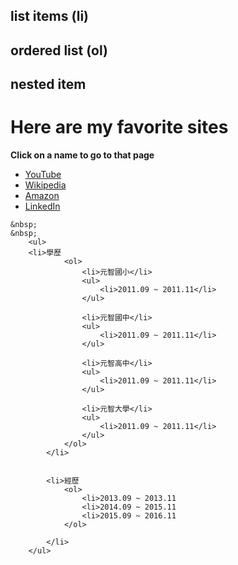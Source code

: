 ## list items (li)
## ordered list (ol)
## nested item
<!DOCTYPE html>
<!-- Fig. 2.10: links2.html -->
<!-- Unordered list containing hyperlinks. -->
<html>
   <head>
      <meta charset = "utf-8">
      <title>Links</title>
   </head>
   <body>
      <h1>Here are my favorite sites</h1>
      <p><strong>Click on a name to go to that page</strong></p>
      <!-- create an unordered list -->
      <ul>
         <!-- the list contains four list items (li)-->
         <li><a href = "http://www.youtube.com">YouTube</a></li>
         <li><a href = "http://www.wikipedia.org">Wikipedia</a></li>
         <li><a href = "http://www.amazon.com">Amazon</a></li>
         <li><a href = "http://www.linkedin.com">LinkedIn</a></li>
       </ul>
	   
	&nbsp;
	&nbsp;
		<ul>
		<li>學歷
				<ol>
					<li>元智國小</li>
					<ul>
						<li>2011.09 ~ 2011.11</li>
					</ul>
				
					<li>元智國中</li>
					<ul>
						<li>2011.09 ~ 2011.11</li>
					</ul>
					
					<li>元智高中</li>
					<ul>
						<li>2011.09 ~ 2011.11</li>
					</ul>
				
					<li>元智大學</li>
					<ul>
						<li>2011.09 ~ 2011.11</li>
					</ul>
				</ol>
			</li>
			
			
			<li>經歷
				<ol>
					<li>2013.09 ~ 2013.11
					<li>2014.09 ~ 2015.11
					<li>2015.09 ~ 2016.11
				</ol>
			
			</li>
		</ul>
   </body>
</html>
